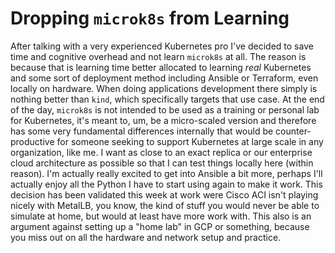 # Dropping `microk8s` from Learning

After talking with a very experienced Kubernetes pro I've decided to
save time and cognitive overhead and not learn `microk8s` at all. The
reason is because that is learning time better allocated to learning
*real* Kubernetes and some sort of deployment method including Ansible
or Terraform, even locally on hardware. When doing applications
development there simply is nothing better than `kind`, which
specifically targets that use case. At the end of the day, `microk8s` is
not intended to be used as a training or personal lab for Kubernetes,
it's meant to, um, be a micro-scaled version and therefore has some very
fundamental differences internally that would be counter-productive for
someone seeking to support Kubernetes at large scale in any
organization, like me. I want as close to an exact replica or our
enterprise cloud architecture as possible so that I can test things
locally here (within reason). I'm actually really excited to get into
Ansible a bit more, perhaps I'll actually enjoy all the Python I have to
start using again to make it work. This decision has been validated
this week at work were Cisco ACI isn't playing nicely with MetalLB, you
know, the kind of stuff you would never be able to simulate at home, but
would at least have more work with. This also is an argument against
setting up a "home lab" in GCP or something, because you miss out on all
the hardware and network setup and practice.
